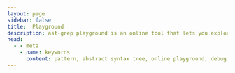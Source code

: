 ```yaml
---
layout: page
sidebar: false
title:  Playground
description: ast-grep playground is an online tool that lets you explore AST, debug custom lint rules, and inspect code rewriting with instant feedback.
head:
  - - meta
    - name: keywords
      content: pattern, abstract syntax tree, online playground, debug, refactor, dart, javascript, python, rust, go, scala
---
```


<script setup>
import App from './src/App.vue'
</script>

<App/>
